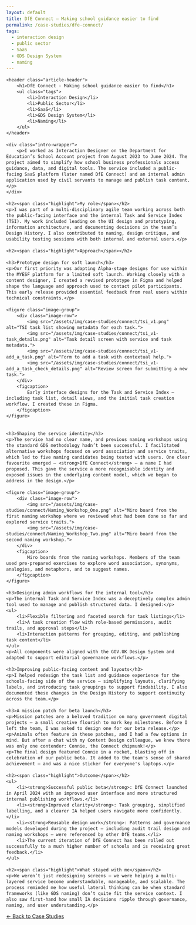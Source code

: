 ```yaml
---
layout: default
title: DfE Connect – Making school guidance easier to find
permalink: /case-studies/dfe-connect/
tags:
  - interaction design
  - public sector
  - SaaS
  - GDS Design System
  - naming
---
```


<article>
    
    <header class="article-header">
        <h1>DfE Connect - Making school guidance easier to find</h1>
        <ul class="tags">
            <li>Interaction Design</li>
            <li>Public Sector</li>
            <li>SaaS</li>
            <li>GDS Design System</li>
            <li>Naming</li>
        </ul>
    </header>

    <div class="intro-wrapper">
        <p>I worked as Interaction Designer on the Department for Education’s School Account project from August 2023 to June 2024. The project aimed to simplify how school business professionals access guidance, data, and digital tools. The service included a public-facing SaaS platform (later named DfE Connect) and an internal admin application used by civil servants to manage and publish task content.</p>
    </div>

    <h2><span class="highlight">My role</span></h2>
    <p>I was part of a multi-disciplinary agile team working across both the public-facing interface and the internal Task and Service Index (TSI). My work included leading on the UI design and prototyping, information architecture, and documenting decisions in the team’s Design History. I also contributed to naming, design critique, and usability testing sessions with both internal and external users.</p>

    <h2><span class="highlight">Approach</span></h2>

    <h3>Prototype design for soft launch</h3>
    <p>Our first priority was adapting Alpha-stage designs for use within the MYESF platform for a limited soft launch. Working closely with a content designer, I created a revised prototype in Figma and helped shape the language and approach used to contact pilot participants. This early release provided essential feedback from real users within technical constraints.</p>

    <figure class="image-group">
        <div class="image-row">
            <img src="/assets/img/case-studies/connect/tsi_v1.png" alt="TSI task list showing metadata for each task.">
            <img src="/assets/img/case-studies/connect/tsi_v1-task_details.png" alt="Task detail screen with service and task metadata.">
            <img src="/assets/img/case-studies/connect/tsi_v1-add_a_task.png" alt="Form to add a task with contextual help.">
            <img src="/assets/img/case-studies/connect/tsi_v1-add_a_task_check_details.png" alt="Review screen for submitting a new task.">
        </div>
        <figcaption>
            Early interface designs for the Task and Service Index — including task list, detail views, and the initial task creation workflow. I created these in Figma.
        </figcaption>
    </figure>


    <h3>Shaping the service identity</h3>
    <p>The service had no clear name, and previous naming workshops using the standard GDS methodology hadn’t been successful. I facilitated alternative workshops focused on word association and service traits, which led to five naming candidates being tested with users. One clear favourite emerged — <strong>DfE Connect</strong> — a name I had proposed. This gave the service a more recognisable identity and exposed issues in the underlying content model, which we began to address in the design.</p>

    <figure class="image-group">
        <div class="image-row">
            <img src="/assets/img/case-studies/connect/Naming_Workshop_One.png" alt="Miro board from the first naming workshop where we reviewed what had been done so far and explored service traits.">
            <img src="/assets/img/case-studies/connect/Naming_Workshop_Two.png" alt="Miro board from the second naming workshop.">
        </div>
        <figcaption>
            Miro boards from the naming workshops. Members of the team used pre-prepared exercises to explore word association, synonyms, analogies, and metaphors, and to suggest names. 
        </figcaption>
    </figure>

    <h3>Designing admin workflows for the internal tool</h3>
    <p>The internal Task and Service Index was a deceptively complex admin tool used to manage and publish structured data. I designed:</p>
    <ul>
        <li>Flexible filtering and faceted search for task listings</li>
        <li>A task creation flow with role-based permissions, audit trails, and approval steps</li>
        <li>Interaction patterns for grouping, editing, and publishing task content</li>
    </ul>
    <p>All components were aligned with the GOV.UK Design System and adapted to support editorial governance workflows.</p>

    <h3>Improving public-facing content and layouts</h3>
    <p>I helped redesign the task list and guidance experience for the schools-facing side of the service — simplifying layouts, clarifying labels, and introducing task groupings to support findability. I also documented these changes in the Design History to support continuity across the team.</p>

    <h3>A mission patch for beta launch</h3>
    <p>Mission patches are a beloved tradition on many government digital projects — a small creative flourish to mark key milestones. Before I left the team, I was asked to design one for our beta release.</p>
    <p>Animals often feature in these patches, and I had a few options in mind. But after a chat with my Content Design colleague, we knew there was only one contender: Connie, the Connect chipmunk!</p>
    <p>The final design featured Connie in a rocket, blasting off in celebration of our public beta. It added to the team's sense of shared achievement — and was a nice sticker for everyone's laptops.</p>

    <h2><span class="highlight">Outcome</span></h2>
    <ul>
        <li><strong>Successful public beta</strong>: DfE Connect launched in April 2024 with an improved user interface and more structured internal publishing workflows.</li>
        <li><strong>Improved clarity</strong>: Task grouping, simplified labelling, and a clearer IA helped users navigate more confidently.</li>
        <li><strong>Reusable design work</strong>: Patterns and governance models developed during the project — including audit trail design and naming workshops — were referenced by other DfE teams.</li>
        <li>The current iteration of DfE Connect has been rolled out successfully to a much higher number of schools and is receiving great feedback.</li>
    </ul>

    <h2><span class="highlight">What stayed with me</span></h2>
    <p>We weren’t just redesigning screens — we were helping a multi-layered service become understandable, manageable, and scalable. The process reminded me how useful lateral thinking can be when standard frameworks (like GDS naming) don’t quite fit the service context. I also saw first-hand how small IA decisions ripple through governance, naming, and user understanding.</p>

</article>

<nav class="page-nav" aria-label="Page navigation">
    <p><a href="/case-studies" class="button--secondary">← Back to Case Studies</a></p>
</nav>